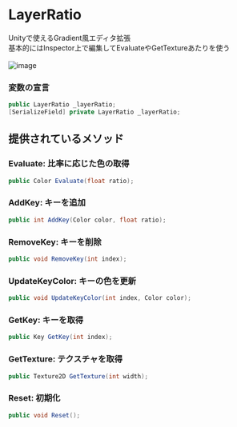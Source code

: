 # LayerRatio
Unityで使えるGradient風エディタ拡張
<br>
基本的にはInspector上で編集してEvaluateやGetTextureあたりを使う
<br><br>
![image](https://github.com/user-attachments/assets/36b54d1a-33e6-4fea-96d7-8b2fee5db306)

### 変数の宣言
```cs
public LayerRatio _layerRatio;
[SerializeField] private LayerRatio _layerRatio;
```

## 提供されているメソッド
### Evaluate: 比率に応じた色の取得
```cs
public Color Evaluate(float ratio);
```

### AddKey: キーを追加
```cs
public int AddKey(Color color, float ratio);
```

### RemoveKey: キーを削除
```cs
public void RemoveKey(int index);
```

### UpdateKeyColor: キーの色を更新
```cs
public void UpdateKeyColor(int index, Color color);
```

### GetKey: キーを取得
```cs
public Key GetKey(int index);
```

### GetTexture: テクスチャを取得
```cs
public Texture2D GetTexture(int width);
```

### Reset: 初期化
```cs
public void Reset();
```
